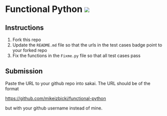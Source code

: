 # Functional Python [![](https://github.com/oklipfel/functional-python/workflows/tests/badge.svg)](https://github.com/oklipfel/functional-python/actions?query=workflow%3Atests)
 
## Instructions

1. Fork this repo
1. Update the `README.md` file so that the urls in the test cases badge point to your forked repo
1. Fix the functions in the `Fixme.py` file so that all test cases pass

## Submission

Paste the URL to your github repo into sakai. The URL should be of the format

https://github.com/mikeizbicki/functional-python

but with your github username instead of mine.
